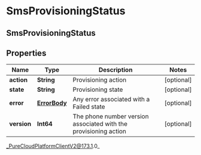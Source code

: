 # SmsProvisioningStatus

## SmsProvisioningStatus

## Properties

|Name | Type | Description | Notes|
|------------ | ------------- | ------------- | -------------|
| **action** | **String** | Provisioning action | [optional] |
| **state** | **String** | Provisioning state | [optional] |
| **error** | [**ErrorBody**](ErrorBody) | Any error associated with a Failed state | [optional] |
| **version** | **Int64** | The phone number version associated with the provisioning action | [optional] |



_PureCloudPlatformClientV2@173.1.0_
